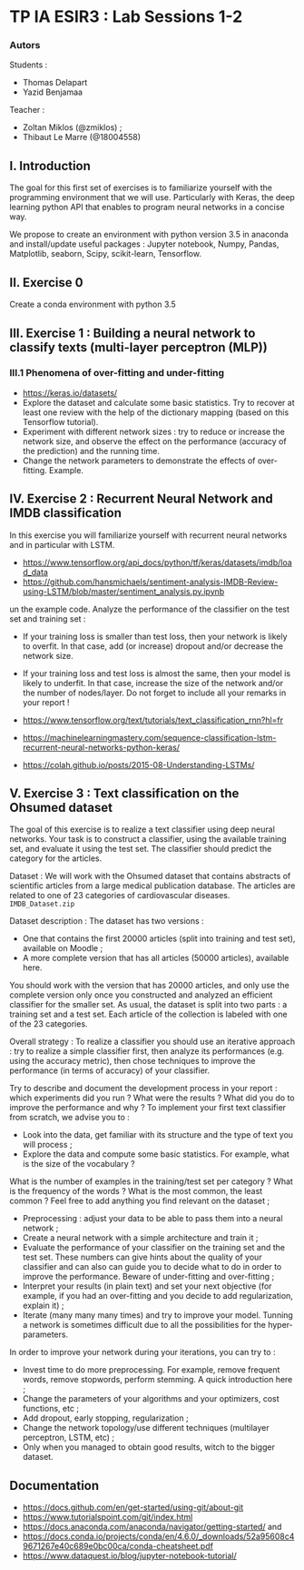 # TP IA ESIR3 : Lab Sessions 1-2
### Autors

Students :
- Thomas Delapart 
- Yazid Benjamaa

Teacher :
- Zoltan Miklos (@zmiklos) ;
- Thibaut Le Marre (@18004558)

## I. Introduction

The goal for this first set of exercises is to familiarize yourself with the programming environment that we will use. Particularly with Keras, the deep learning python API that enables to program neural networks in a concise way.

We propose to create an environment with python version 3.5 in anaconda and install/update useful packages : Jupyter notebook, Numpy, Pandas, Matplotlib, seaborn, Scipy, scikit-learn, Tensorflow.

## II. Exercise 0

Create a conda environment with python 3.5

## III. Exercise 1 : Building a neural network to classify texts (multi-layer perceptron (MLP))

### III.1 Phenomena of over-fitting and under-fitting

- https://keras.io/datasets/
- Explore the dataset and calculate some basic statistics. Try to recover at least one review with the help of the dictionary mapping (based on this Tensorflow tutorial).
- Experiment with different network sizes : try to reduce or increase the network size, and observe the effect on the performance (accuracy of the prediction) and the running time.
- Change the network parameters to demonstrate the effects of over-fitting. Example.

## IV. Exercise 2 : Recurrent Neural Network and IMDB classification

In this exercise you will familiarize yourself with recurrent neural networks and in particular with LSTM.
- https://www.tensorflow.org/api_docs/python/tf/keras/datasets/imdb/load_data
- https://github.com/hansmichaels/sentiment-analysis-IMDB-Review-using-LSTM/blob/master/sentiment_analysis.py.ipynb

un the example code. Analyze the performance of the classifier on the test set and training set :
- If your training loss is smaller than test loss, then your network is likely to overfit. In that case, add (or increase) dropout and/or decrease the network size.
- If your training loss and test loss is almost the same, then your model is likely to underfit. In that case, increase the size of the network and/or the number of nodes/layer.
Do not forget to include all your remarks in your report !

- https://www.tensorflow.org/text/tutorials/text_classification_rnn?hl=fr
- https://machinelearningmastery.com/sequence-classification-lstm-recurrent-neural-networks-python-keras/
- https://colah.github.io/posts/2015-08-Understanding-LSTMs/

## V. Exercise 3 : Text classification on the Ohsumed dataset

The goal of this exercise is to realize a text classifier using deep neural networks. Your task is to construct a classifier, using the available training set, and evaluate it using the test set. The classifier should predict the category for the articles.

Dataset : We will work with the Ohsumed dataset that contains abstracts of scientific articles from a large medical publication database. The articles are related to one of 23 categories of cardiovascular diseases. ```IMDB_Dataset.zip```

Dataset description : The dataset has two versions :
- One that contains the first 20000 articles (split into training and test set), available on Moodle ;
- A more complete version that has all articles (50000 articles), available here.

You should work with the version that has 20000 articles, and only use the complete version only once you constructed and analyzed an efficient classifier for the smaller set. As usual, the dataset is split into two parts : a training set and a test set. Each article of the collection is labeled with one of the 23 categories. 

Overall strategy : To realize a classifier you should use an iterative approach : try to realize a simple classifier first, then analyze its performances (e.g. using the accuracy metric), then chose techniques to improve the performance (in terms of accuracy) of your classifier. 

Try to describe and document the development process in your report : which experiments did you run ? What were the results ? What did you
do to improve the performance and why ?
To implement your first text classifier from scratch, we advise you to :
- Look into the data, get familiar with its structure and the type of text you will process ;
- Explore the data and compute some basic statistics. For example, what is the size of the vocabulary ?

What is the number of examples in the training/test set per category ? What is the frequency of the words ? What is the most common, the least common ? Feel free to add anything you find relevant on the dataset ;

- Preprocessing : adjust your data to be able to pass them into a neural network ;
- Create a neural network with a simple architecture and train it ;
- Evaluate the performance of your classifier on the training set and the test set. These numbers can give hints about the quality of your classifier and can also can guide you to decide what to do in order to improve the performance. Beware of under-fitting and over-fitting ;
- Interpret your results (in plain text) and set your next objective (for example, if you had an over-fitting and you decide to add regularization, explain it) ;
- Iterate (many many many times) and try to improve your model. Tunning a network is sometimes difficult due to all the possibilities for the hyper-parameters. 

In order to improve your network during your iterations, you can try to :
- Invest time to do more preprocessing. For example, remove frequent words, remove stopwords, perform stemming. A quick introduction here ;
- Change the parameters of your algorithms and your optimizers, cost functions, etc ;
- Add dropout, early stopping, regularization ;
- Change the network topology/use different techniques (multilayer perceptron, LSTM, etc) ;
- Only when you managed to obtain good results, witch to the bigger dataset.

## Documentation

- https://docs.github.com/en/get-started/using-git/about-git
- https://www.tutorialspoint.com/git/index.html
- https://docs.anaconda.com/anaconda/navigator/getting-started/ and
- https://docs.conda.io/projects/conda/en/4.6.0/_downloads/52a95608c49671267e40c689e0bc00ca/conda-cheatsheet.pdf
- https://www.dataquest.io/blog/jupyter-notebook-tutorial/
